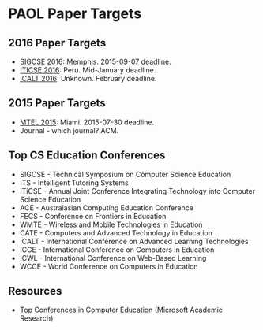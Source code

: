 # PAOL Paper Targets

## 2016 Paper Targets

* [SIGCSE 2016]: Memphis. 2015-09-07 deadline.
* [ITICSE 2016]: Peru. Mid-January deadline.
* [ICALT 2016]: Unknown. February deadline.

[SIGCSE 2016]: http://conference.researchbib.com/?action=viewEventDetails&eventid=25098&uid=r2791a
[ITICSE 2016]: https://www.google.com/webhp?sourceid=chrome-instant&ion=1&espv=2&ie=UTF-8#q=iticse%202016
[ICALT 2016]: http://ask4research.info/icalt/2015

## 2015 Paper Targets

* [MTEL 2015]: Miami. 2015-07-30 deadline.
* Journal - which journal? ACM.

[MTEL 2015]: http://mtel.hsw-hameln.de/CfP_MTEL_2015.pdf

## Top CS Education Conferences

* SIGCSE - Technical Symposium on Computer Science Education
* ITS - Intelligent Tutoring Systems
* ITiCSE - Annual Joint Conference Integrating Technology into Computer Science Education
* ACE - Australasian Computing Education Conference
* FECS - Conference on Frontiers in Education
* WMTE - Wireless and Mobile Technologies in Education
* CATE - Computers and Advanced Technology in Education
* ICALT - International Conference on Advanced Learning Technologies
* ICCE - International Conference on Computers in Education
* ICWL - International Conference on Web-Based Learning
* WCCE - World Conference on Computers in Education

## Resources

* [Top Conferences in Computer Education](tcce) (Microsoft Academic Research)

[tcce]: http://academic.research.microsoft.com/RankList?entitytype=3&topdomainid=2&subdomainid=23&orderby=1
